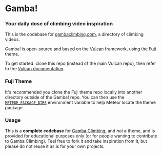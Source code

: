# Gamba!

### Your daily dose of climbing video inspiration

This is the codebase for [gambaclimbing.com](http://gambaclimbing.com), a directory of climbing videos. 

Gamba! is open-source and based on the [Vulcan](http://vulcanjs.org) framework, using the [Fuji](https://github.com/VulcanJS/Fuji-Theme) theme. 

To get started: clone this repo (instead of the main Vulcan repo), then refer to the [Vulcan documentation](http://docs.vulcanjs.org/#Install).

### Fuji Theme

It's recommended you clone the Fuji theme repo locally into another directory outside of the Gamba! repo. You can then use the [`METEOR_PACKAGE_DIRS`](https://docs.meteor.com/environment-variables.html#METEOR-PACKAGE-DIRS) environment variable to help Meteor locate the theme package. 

### Usage

This is a **complete codebase** for [Gamba Climbing](http://gambaclimbing.com), and *not* a theme, and is provided for educational purposes only (or for people wanting to contribute to Gamba Climbing). Feel free to fork it and take inspiration from it, but please do not reuse it as is for your own projects. 
